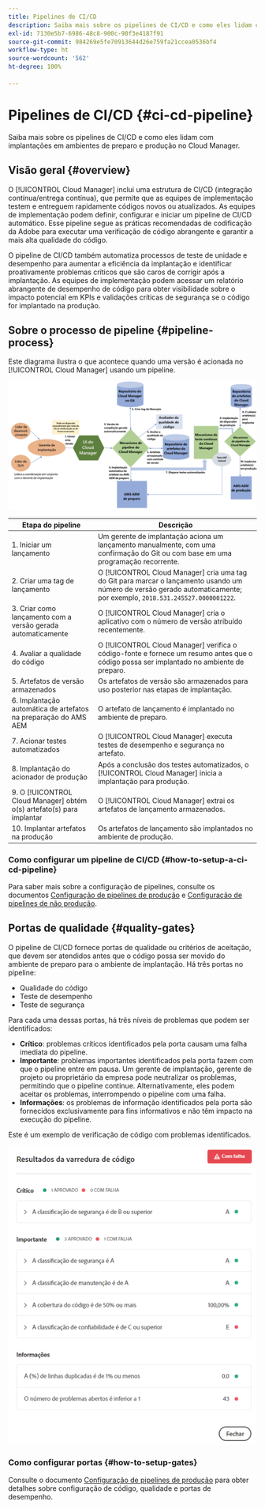 ```yaml
---
title: Pipelines de CI/CD
description: Saiba mais sobre os pipelines de CI/CD e como eles lidam com implantações em ambientes de preparo e produção no Cloud Manager.
exl-id: 7130e5b7-6986-48c8-900c-90f3e4187f91
source-git-commit: 984269e5fe70913644d26e759fa21ccea0536bf4
workflow-type: ht
source-wordcount: '562'
ht-degree: 100%

---
```



# Pipelines de CI/CD {#ci-cd-pipeline}

Saiba mais sobre os pipelines de CI/CD e como eles lidam com implantações em ambientes de preparo e produção no Cloud Manager.

## Visão geral {#overview}

O [!UICONTROL Cloud Manager] inclui uma estrutura de CI/CD (integração contínua/entrega contínua), que permite que as equipes de implementação testem e entreguem rapidamente códigos novos ou atualizados. As equipes de implementação podem definir, configurar e iniciar um pipeline de CI/CD automático. Esse pipeline segue as práticas recomendadas de codificação da Adobe para executar uma verificação de código abrangente e garantir a mais alta qualidade do código.

O pipeline de CI/CD também automatiza processos de teste de unidade e desempenho para aumentar a eficiência da implantação e identificar proativamente problemas críticos que são caros de corrigir após a implantação. As equipes de implementação podem acessar um relatório abrangente de desempenho de código para obter visibilidade sobre o impacto potencial em KPIs e validações críticas de segurança se o código for implantado na produção.

## Sobre o processo de pipeline {#pipeline-process}

Este diagrama ilustra o que acontece quando uma versão é acionada no [!UICONTROL Cloud Manager] usando um pipeline.

![O processo de pipeline](/help/assets/screen_shot_2018-05-30at82457pm.png)

| Etapa do pipeline | Descrição |
| --- | --- |
| 1. Iniciar um lançamento | Um gerente de implantação aciona um lançamento manualmente, com uma confirmação do Git ou com base em uma programação recorrente. |
| 2. Criar uma tag de lançamento | O [!UICONTROL Cloud Manager] cria uma tag do Git para marcar o lançamento usando um número de versão gerado automaticamente; por exemplo, `2018.531.245527.0000001222`. |
| 3. Criar como lançamento com a versão gerada automaticamente | O [!UICONTROL Cloud Manager] cria o aplicativo com o número de versão atribuído recentemente. |
| 4. Avaliar a qualidade do código | O [!UICONTROL Cloud Manager] verifica o código-fonte e fornece um resumo antes que o código possa ser implantado no ambiente de preparo. |
| 5. Artefatos de versão armazenados | Os artefatos de versão são armazenados para uso posterior nas etapas de implantação. |
| 6. Implantação automática de artefatos na preparação do AMS AEM | O artefato de lançamento é implantado no ambiente de preparo. |
| 7. Acionar testes automatizados | O [!UICONTROL Cloud Manager] executa testes de desempenho e segurança no artefato. |
| 8. Implantação do acionador de produção | Após a conclusão dos testes automatizados, o [!UICONTROL Cloud Manager] inicia a implantação para produção. |
| 9. O [!UICONTROL Cloud Manager] obtém o(s) artefato(s) para implantar | O [!UICONTROL Cloud Manager] extrai os artefatos de lançamento armazenados. |
| 10. Implantar artefatos na produção | Os artefatos de lançamento são implantados no ambiente de produção. |

### Como configurar um pipeline de CI/CD {#how-to-setup-a-ci-cd-pipeline}

Para saber mais sobre a configuração de pipelines, consulte os documentos [Configuração de pipelines de produção](/help/using/production-pipelines.md) e [Configuração de pipelines de não produção](/help/using/non-production-pipelines.md).

## Portas de qualidade {#quality-gates}

O pipeline de CI/CD fornece portas de qualidade ou critérios de aceitação, que devem ser atendidos antes que o código possa ser movido do ambiente de preparo para o ambiente de implantação. Há três portas no pipeline:

* Qualidade do código
* Teste de desempenho
* Teste de segurança

Para cada uma dessas portas, há três níveis de problemas que podem ser identificados:

* **Crítico**: problemas críticos identificados pela porta causam uma falha imediata do pipeline.
* **Importante**: problemas importantes identificados pela porta fazem com que o pipeline entre em pausa. Um gerente de implantação, gerente de projeto ou proprietário da empresa pode neutralizar os problemas, permitindo que o pipeline continue. Alternativamente, eles podem aceitar os problemas, interrompendo o pipeline com uma falha.
* **Informações**: os problemas de informação identificados pela porta são fornecidos exclusivamente para fins informativos e não têm impacto na execução do pipeline.

Este é um exemplo de verificação de código com problemas identificados.

![Exemplo de verificação de código](/help/assets/quality-gate-failed.png)

### Como configurar portas {#how-to-setup-gates}

Consulte o documento [Configuração de pipelines de produção](/help/using/production-pipelines.md) para obter detalhes sobre configuração de código, qualidade e portas de desempenho.
